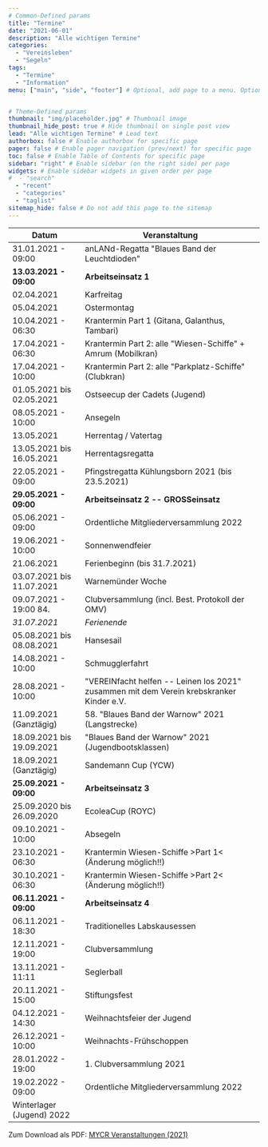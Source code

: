 ```yaml
---
# Common-Defined params
title: "Termine"
date: "2021-06-01"
description: "Alle wichtigen Termine"
categories:
  - "Vereinsleben"
  - "Segeln"
tags:
  - "Termine"
  - "Information"
menu: ["main", "side", "footer"] # Optional, add page to a menu. Options: main, side, footer


# Theme-Defined params
thumbnail: "img/placeholder.jpg" # Thumbnail image
thumbnail_hide_post: true # Hide thumbnail on single post view
lead: "Alle wichtigen Termine" # Lead text
authorbox: false # Enable authorbox for specific page
pager: false # Enable pager navigation (prev/next) for specific page
toc: false # Enable Table of Contents for specific page
sidebar: "right" # Enable sidebar (on the right side) per page
widgets: # Enable sidebar widgets in given order per page
#  - "search"
  - "recent"
  - "categories"
  - "taglist"
sitemap_hide: false # Do not add this page to the sitemap
---
```



| Datum  | Veranstaltung | 
| ------------- | ------------- | 
| 31.01.2021 - 09:00 | anLANd-Regatta "Blaues Band der Leuchtdioden" |
| **13.03.2021 - 09:00** | **Arbeitseinsatz 1** |
| 02.04.2021 | Karfreitag |
| 05.04.2021 | Ostermontag |
| 10.04.2021 - 06:30 | Krantermin Part 1 (Gitana, Galanthus, Tambari) |
| 17.04.2021 - 06:30 | Krantermin Part 2: alle "Wiesen-Schiffe" + Amrum (Mobilkran) |
| 17.04.2021 - 10:00 | Krantermin Part 2: alle "Parkplatz-Schiffe" (Clubkran) |
| 01.05.2021 bis 02.05.2021 | Ostseecup der Cadets (Jugend) | 
| 08.05.2021 - 10:00 | Ansegeln |
| 13.05.2021 | Herrentag / Vatertag |
| 13.05.2021 bis 16.05.2021 | Herrentagsregatta |
| 22.05.2021 - 09:00 | Pfingstregatta Kühlungsborn 2021 (bis 23.5.2021) |
| **29.05.2021 - 09:00** | **Arbeitseinsatz 2 -- GROSSeinsatz** |
| 05.06.2021 - 09:00 | Ordentliche Mitgliederversammlung 2022 |
| 19.06.2021 - 10:00 | Sonnenwendfeier |
| 21.06.2021 | Ferienbeginn (bis 31.7.2021) |
| 03.07.2021 bis 11.07.2021 | Warnemünder Woche |
| 09.07.2021 - 19:00 84. | Clubversammlung (incl. Best. Protokoll der OMV) |
| _31.07.2021_ | _Ferienende_ |
| 05.08.2021 bis 08.08.2021 | Hansesail | 
| 14.08.2021 - 10:00 | Schmugglerfahrt |
| 28.08.2021 - 10:00 | "VEREINfacht helfen -- Leinen los 2021" zusammen mit dem Verein krebskranker Kinder e.V.|
| 11.09.2021 (Ganztägig) | 58. "Blaues Band der Warnow" 2021 (Langstrecke) |
| 18.09.2021 bis 19.09.2021 | "Blaues Band der Warnow" 2021 (Jugendbootsklassen) |
| 18.09.2021 (Ganztägig) | Sandemann Cup (YCW) |
| **25.09.2021 - 09:00** | **Arbeitseinsatz 3** |
| 25.09.2020 bis 26.09.2020 | EcoleaCup (ROYC) |
| 09.10.2021 - 10:00 | Absegeln |
| 23.10.2021 - 06:30 | Krantermin Wiesen-Schiffe >Part 1< (Änderung möglich!!) |
| 30.10.2021 - 06:30 | Krantermin Wiesen-Schiffe >Part 2< (Änderung möglich!!) |
| **06.11.2021 - 09:00** | **Arbeitseinsatz 4** |
| 06.11.2021 - 18:30 | Traditionelles Labskausessen |
| 12.11.2021 - 19:00 | Clubversammlung |
| 13.11.2021 - 11:11 | Seglerball |
| 20.11.2021 - 15:00 | Stiftungsfest |
| 04.12.2021 - 14:30 | Weihnachtsfeier der Jugend |
| 26.12.2021 - 10:00 | Weihnachts-Frühschoppen |
| 28.01.2022 - 19:00 | 1. Clubversammlung 2021 |
| 19.02.2022 - 09:00 | Ordentliche Mitgliederversammlung 2022 |
|  Winterlager (Jugend) 2022 |


Zum Download als PDF: [MYCR Veranstaltungen (2021)](../pdf/MYCR_Veranstaltungen_2021.pdf)